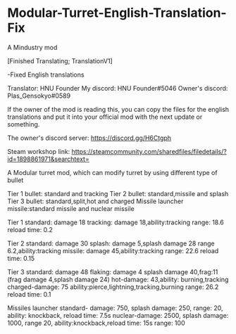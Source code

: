 # Modular-Turret-English-Translation-Fix
A Mindustry mod

[Finished Translating; TranslationV1]

-Fixed English translations

Translator: HNU Founder
My discord: HNU Founder#5046
Owner's discord: Plas_Gensokyo#0589

If the owner of the mod is reading this, you can copy the files for the english translations and put it into your official mod with the next update or something.

The owner's discord server: https://discord.gg/H6Ctgph

Steam workshop link: https://steamcommunity.com/sharedfiles/filedetails/?id=1898861971&searchtext=

A Modular turret mod, which can modify turret by using different type of bullet

Tier 1 bullet: standard and tracking
Tier 2 bullet: standard,missile and splash
Tier 3 bullet: standard,split,hot and charged
Missile launcher missile:standard missile and nuclear missile

Tier 1 standard: damage 18
tracking: damage 18,ability:tracking
range: 18.6
reload time: 0.2

Tier 2 standard: damage 30
splash: damage 5,splash damage 28 range 6.2,ability:tracking
missile: damage 45,ability:tracking
range: 22.6
reload time: 0.15

Tier 3 standard: damage 48
flaking: damage 4 splash damage 40,frag:11 (frag damage 4,splash damage 24)
hot-damage: 43,ability: burning,tracking
charged-damage: 75 ability:pierce,lightning,tracking,burning
range: 26.2
reload time: 0.1

Missiles launcher standard- damage: 750, splash damage: 250, range: 20, ability: knockback, reload time: 7.5s
nuclear-damage: 2500, splash damage: 1000, range 20, ability:knockback,reload time: 15s
range: 100
